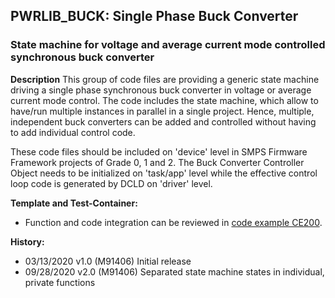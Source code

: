 ## PWRLIB_BUCK: Single Phase Buck Converter
### State machine for voltage and average current mode controlled synchronous buck converter

**Description**
This group of code files are providing a generic state machine driving a single phase synchronous buck converter in voltage or average current mode control.
The code includes the state machine, which allow to have/run multiple instances in parallel in a single project. 
Hence, multiple, independent buck converters can be added and controlled without having to add individual control code. 

These code files should be included on 'device' level in SMPS Firmware Framework projects of Grade 0, 1 and 2.
The Buck Converter Controller Object needs to be initialized on 'task/app' level while the effective control loop code is generated by DCLD on 'driver' level.

**Template and Test-Container:**
* Function and code integration can be reviewed in [code example CE200](https://bitbucket.microchip.com/projects/MCU16ASMPSCE/repos/p33c_ce200/browse).

**History:**
* 03/13/2020 v1.0 (M91406) Initial release
* 09/28/2020 v2.0 (M91406) Separated state machine states in individual, private functions


